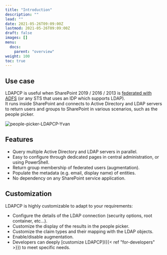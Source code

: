 ```yaml
---
title: "Introduction"
description: ""
lead: ""
date: 2021-05-26T09:09:00Z
lastmod: 2021-05-26T09:09:00Z
draft: false
images: []
menu: 
  docs:
    parent: "overview"
weight: 100
toc: true
---
```


## Use case

LDAPCP is useful when SharePoint 2019 / 2016 / 2013 is [federated with ADFS](https://docs.microsoft.com/sharepoint/security-for-sharepoint-server/implement-saml-based-authentication-in-sharepoint-server) (or any STS that uses an IDP which supports LDAP).  
It runs inside SharePoint and connects to Active Directory and LDAP servers to return users and groups to SharePoint in various scenarios, such as the people picker.

![people-picker-LDAPCP-Yvan](/images/people-picker-LDAPCP-Yvan.png)

## Features

- Query multiple Active Directory and LDAP servers in parallel.
- Easy to configure through dedicated pages in central administration, or using PowerShell.
- Return group membership of federated users (augmentation).
- Populate the metadata (e.g. email, display name) of entities.
- No dependency on any SharePoint service application.

## Customization

LDAPCP is highly customizable to adapt to your requirements:

- Configure the details of the LDAP connection (security options, root container, etc...).
- Customize the display of the results in the people picker.
- Customize the claim types and their mapping with the LDAP objects.
- Enable/disable augmentation.
- Developers can deeply [customize LDAPCP]({{< ref "for-developers" >}}) to meet specific needs.
